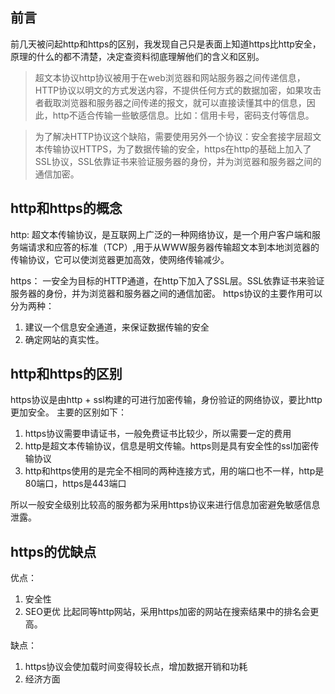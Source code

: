 ## 前言
前几天被问起http和https的区别，我发现自己只是表面上知道https比http安全，原理的什么的都不清楚，决定查资料彻底理解他们的含义和区别。

> 超文本协议http协议被用于在web浏览器和网站服务器之间传递信息，HTTP协议以明文的方式发送内容，不提供任何方式的数据加密，如果攻击者截取浏览器和服务器之间传递的报文，就可以直接读懂其中的信息，因此，http不适合传输一些敏感信息。比如：信用卡号，密码支付等信息。

> 为了解决HTTP协议这个缺陷，需要使用另外一个协议：安全套接字层超文本传输协议HTTPS，为了数据传输的安全，https在http的基础上加入了SSL协议，SSL依靠证书来验证服务器的身份，并为浏览器和服务器之间的通信加密。

## http和https的概念
http: 超文本传输协议，是互联网上广泛的一种网络协议，是一个用户客户端和服务端请求和应答的标准（TCP）,用于从WWW服务器传输超文本到本地浏览器的传输协议，它可以使浏览器更加高效，使网络传输减少。

https： 一安全为目标的HTTP通道，在http下加入了SSL层。SSL依靠证书来验证服务器的身份，并为浏览器和服务器之间的通信加密。
https协议的主要作用可以分为两种：
1. 建议一个信息安全通道，来保证数据传输的安全
2. 确定网站的真实性。


## http和https的区别
https协议是由http + ssl构建的可进行加密传输，身份验证的网络协议，要比http更加安全。
主要的区别如下：
1. https协议需要申请证书，一般免费证书比较少，所以需要一定的费用
2. http是超文本传输协议，信息是明文传输。https则是具有安全性的ssl加密传输协议
3. http和https使用的是完全不相同的两种连接方式，用的端口也不一样，http是80端口，https是443端口

所以一般安全级别比较高的服务都为采用https协议来进行信息加密避免敏感信息泄露。

## https的优缺点
优点：
1. 安全性
2. SEO更优 比起同等http网站，采用https加密的网站在搜索结果中的排名会更高。

缺点：
1. https协议会使加载时间变得较长点，增加数据开销和功耗
2. 经济方面

